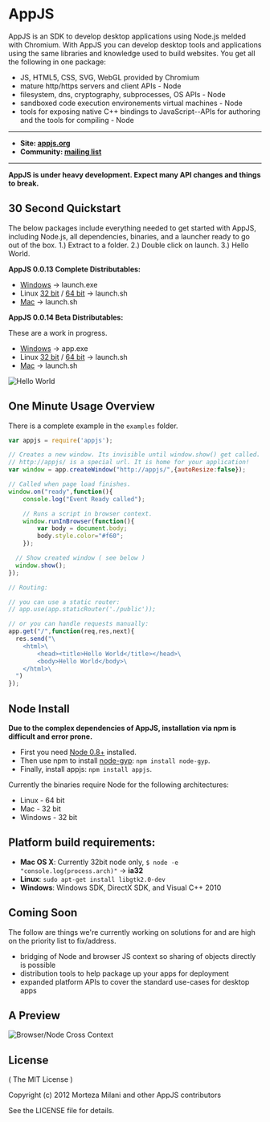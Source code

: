 # AppJS
AppJS is an SDK to develop desktop applications using Node.js melded with Chromium. With AppJS you can develop desktop tools and applications using the same libraries and knowledge used to build websites. You get all the following in one package:

* JS, HTML5, CSS, SVG, WebGL provided by Chromium
* mature http/https servers and client APIs - Node
* filesystem, dns, cryptography, subprocesses, OS APIs - Node
* sandboxed code execution environements virtual machines - Node
* tools for exposing native C++ bindings to JavaScript--APIs for authoring and the tools for compiling - Node


---

* __Site: [appjs.org](http://appjs.org)__
* __Community: [mailing list](https://groups.google.com/forum/#!forum/appjs-dev)__

---

__AppJS is under heavy development. Expect many API changes and things to break.__

## 30 Second Quickstart
The below packages include everything needed to get started with AppJS, including Node.js, all dependencies, binaries, and a launcher ready to go out of the box. 1.) Extract to a folder. 2.) Double click on launch. 3.) Hello World.

__AppJS 0.0.13 Complete Distributables:__

* [Windows](http://dists.appjs.org/0.0.13/appjs-0.0.13-win32-ia32.zip) -> launch.exe
* Linux [32 bit](http://dists.appjs.org/0.0.13/appjs-0.0.13-linux-ia32.tar.gz) / [64 bit](http://dists.appjs.org/0.0.13/appjs-0.0.13-linux-x64.tar.gz) -> launch.sh
* [Mac](http://dists.appjs.org/0.0.13/appjs-0.0.13-darwin-ia32.zip) -> launch.sh


__AppJS 0.0.14 Beta Distributables:__

These are a work in progress.

* [Windows](http://dists.appjs.org/0.0.14/appjs-0.0.14b3-win32-ia32.zip) -> app.exe
* Linux [32 bit](http://dists.appjs.org/0.0.14/appjs-0.0.14-linux-ia32.tar.gz) / [64 bit](http://dists.appjs.org/0.0.14/appjs-0.0.14-linux-x64.tar.gz) -> launch.sh
* [Mac](http://dists.appjs.org/0.0.14/appjs-0.0.14-darwin-ia32.zip) -> launch.sh

![Hello World](https://github.com/milani/appjs/raw/master/examples/output.jpg "Hello World")

## One Minute Usage Overview
There is a complete example in the `examples` folder.

```javascript
var appjs = require('appjs');

// Creates a new window. Its invisible until window.show() get called.
// http://appjs/ is a special url. It is home for your application!
var window = app.createWindow("http://appjs/",{autoResize:false});

// Called when page load finishes.
window.on("ready",function(){
    console.log("Event Ready called");

    // Runs a script in browser context.
    window.runInBrowser(function(){
        var body = document.body;
        body.style.color="#f60";
    });

  // Show created window ( see below )
  window.show();
});

// Routing:

// you can use a static router:
// app.use(app.staticRouter('./public'));

// or you can handle requests manually:
app.get("/",function(req,res,next){
  res.send("\
    <html>\
        <head><title>Hello World</title></head>\
        <body>Hello World</body>\
    </html>\
  ")
});
```

## Node Install
__Due to the complex dependencies of AppJS, installation via npm is difficult and error prone.__

* First you need [Node 0.8+](https://github.com/joyent/node/wiki/Installation) installed.
* Then use npm to install [node-gyp](https://github.com/TooTallNate/node-gyp): `npm install node-gyp`.
* Finally, install appjs: `npm install appjs`.

Currently the binaries require Node for the following architectures:

* Linux - 64 bit
* Mac - 32 bit
* Windows - 32 bit

## Platform build requirements:

* __Mac OS X__: Currently 32bit node only, `$ node -e "console.log(process.arch)"` -> __ia32__
* __Linux__: `sudo apt-get install libgtk2.0-dev`
* __Windows__: Windows SDK, DirectX SDK, and Visual C++ 2010

## Coming Soon
The follow are things we're currently working on solutions for and are high on the priority list to fix/address.

* bridging of Node and browser JS context so sharing of objects directly is possible
* distribution tools to help package up your apps for deployment
* expanded platform APIs to cover the standard use-cases for desktop apps

## A Preview

![Browser/Node Cross Context](https://github.com/milani/appjs/raw/master/examples/node-in-browser.png "Browser/Node Cross Context")


## License
( The MIT License )

Copyright (c) 2012 Morteza Milani and other AppJS contributors

See the LICENSE file for details.
